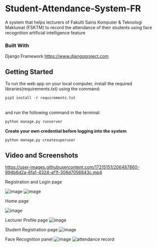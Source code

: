 ﻿# Student-Attendance-System-FR
 
 A system that helps lecturers of Fakulti Sains Komputer & Teknologi Maklumat (FSKTM) to record the attendance of their students using face recognition artificial intelligence feature

### Built With

Django Framework https://www.djangoproject.com

## Getting Started

To run the web app on your local computer, install the required libraries(requirements.txt) using the command:

```python
pip3 install -r requirements.txt
``` 
<br>and run the following command in the terminal:<br>
```python
python manage.py runserver
``` 

**Create your own credential before logging into the system**<br/>

```python
python manage.py createsuperuser
```

## Video and Screenshots

https://user-images.githubusercontent.com/17215151/206487860-994b6d2a-6fa1-4324-af1f-306d7056843c.mp4

Registration and Login page

![image](https://user-images.githubusercontent.com/17215151/206468060-16406f4b-8fb4-4d07-9742-38e7aa572bc3.png)
![image](https://user-images.githubusercontent.com/17215151/206468084-31739e95-cad3-4c92-aa51-55aea276bb2d.png)

Home page

![image](https://user-images.githubusercontent.com/17215151/206468137-a5328ce9-9b5a-406b-8586-78f0a8c61e5b.png)

Lecturer Profile page
![image](https://user-images.githubusercontent.com/17215151/206468680-59bad825-aa53-4548-b544-806755034ca0.png)

Student Registration page
![image](https://user-images.githubusercontent.com/17215151/206468773-0e4c94be-6088-4698-8574-94fa79c5b31d.png)

Face Recognition panel
![image](https://user-images.githubusercontent.com/17215151/206468835-738a5611-683d-4cbd-82c2-ff37cba8e6d3.png)
![attendance record](https://user-images.githubusercontent.com/17215151/206469212-2f8b9a2e-4bd3-4be5-9240-0001066fe839.png)
